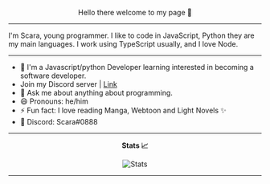 <p align="center">Hello there welcome to my page 👋</P>

---

 I'm Scara, young programmer. I like to code in JavaScript, Python they are my main languages. I work using TypeScript usually, and I love Node.
 
 ---

- 🔭 I'm a Javascript/python Developer learning interested in becoming a software developer. 
- Join my Discord server | [Link](https://discord.gg/B6H5CMN)
- 💬 Ask me about anything about programming.
- 😄 Pronouns: he/him
- ⚡ Fun fact: I love reading Manga, Webtoon and Light Novels ✨
- 💬 Discord: Scara#0888
---

**<p align="center">Stats 📈</p>**
<div>
	<p align="center">
			<img src="https://github-readme-stats.vercel.app/api?username=Scarasect&show_icons=true&theme="material" alt="Stats">
		</a>
	</p>
</div>

---

